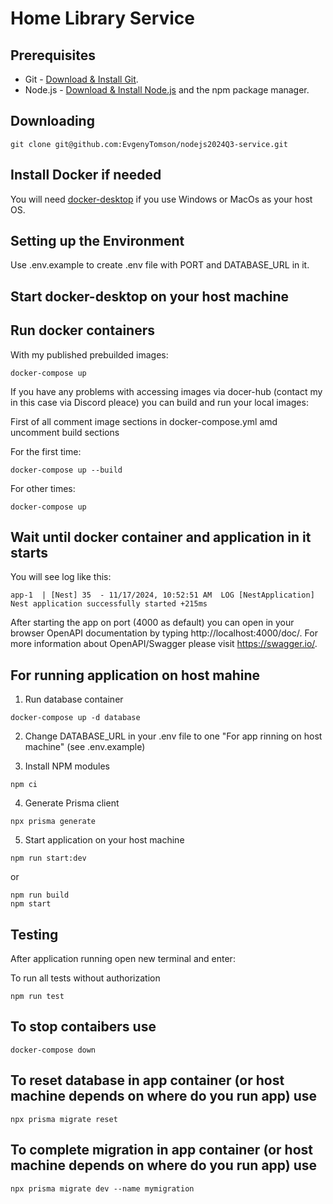 # Home Library Service

## Prerequisites

- Git - [Download & Install Git](https://git-scm.com/downloads).
- Node.js - [Download & Install Node.js](https://nodejs.org/en/download/) and the npm package manager.

## Downloading

```
git clone git@github.com:EvgenyTomson/nodejs2024Q3-service.git
```

## Install Docker if needed

You will need [docker-desktop](https://www.docker.com/products/docker-desktop/) if you use Windows or MacOs as your host OS.

## Setting up the Environment

Use .env.example to create .env file with PORT and DATABASE_URL in it.

## Start docker-desktop on your host machine

## Run docker containers

With my published prebuilded images:

```
docker-compose up
```

If you have any problems with accessing images via docer-hub (contact my in this case via Discord pleace) you can build and run your local images:

First of all comment image sections in docker-compose.yml amd uncomment build sections

For the first time:

```
docker-compose up --build
```

For other times:

```
docker-compose up
```

## Wait until docker container and application in it starts

You will see log like this:

```
app-1  | [Nest] 35  - 11/17/2024, 10:52:51 AM  LOG [NestApplication] Nest application successfully started +215ms
```

After starting the app on port (4000 as default) you can open
in your browser OpenAPI documentation by typing http://localhost:4000/doc/.
For more information about OpenAPI/Swagger please visit https://swagger.io/.

## For running application on host mahine

1. Run database container

```
docker-compose up -d database
```

2. Change DATABASE_URL in your .env file to one "For app rinning on host machine" (see .env.example)

3. Install NPM modules

```
npm ci
```

4. Generate Prisma client

```
npx prisma generate
```

5. Start application on your host machine

```
npm run start:dev
```

or

```
npm run build
npm start
```

## Testing

After application running open new terminal and enter:

To run all tests without authorization

```
npm run test
```

## To stop contaibers use

```
docker-compose down
```

## To reset database in app container (or host machine depends on where do you run app) use

```
npx prisma migrate reset
```

## To complete migration in app container (or host machine depends on where do you run app) use

```
npx prisma migrate dev --name mymigration
```
